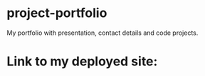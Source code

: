 # project-portfolio
My portfolio with presentation, contact details and code projects.

# Link to my deployed site: 
